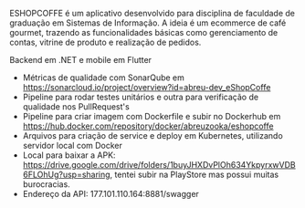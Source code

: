 ESHOPCOFFE é um aplicativo desenvolvido para disciplina de faculdade de graduação em Sistemas de Informação. A ideia é um ecommerce de café gourmet, trazendo as funcionalidades básicas como gerenciamento de contas, vitrine de produto e realização de pedidos. 

Backend em .NET e mobile em Flutter

- Métricas de qualidade com SonarQube em https://sonarcloud.io/project/overview?id=abreu-dev_eShopCoffe
- Pipeline para rodar testes unitários e outra para verificação de qualidade nos PullRequest's
- Pipeline para criar imagem com Dockerfile e subir no Dockerhub em https://hub.docker.com/repository/docker/abreuzooka/eshopcoffe
- Arquivos para criação de service e deploy em Kubernetes, utilizando servidor local com Docker
- Local para baixar a APK: https://drive.google.com/drive/folders/1buyJHXDvPlOh634YkpyrxwVDB6FLOhUg?usp=sharing, tentei subir na PlayStore mas possui muitas burocracias.
- Endereço da API: 177.101.110.164:8881/swagger
